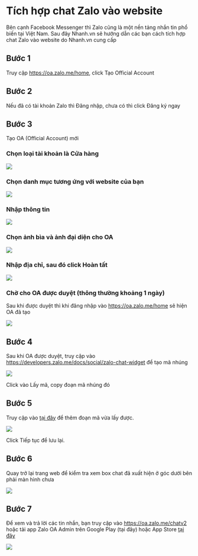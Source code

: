 # Tích hợp chat Zalo vào website
Bên cạnh Facebook Messenger thì Zalo cũng là một nền tảng nhắn tin phổ biến tại Việt Nam. Sau đây Nhanh.vn sẽ hướng dẫn các bạn cách tích hợp chat Zalo vào website do Nhanh.vn cung cấp

## Bước 1
Truy cập https://oa.zalo.me/home, click Tạo Official Account

## Bước 2
Nếu đã có tài khoản Zalo thì Đăng nhập, chưa có thì click Đăng ký ngay

## Bước 3
Tạo OA (Official Account) mới

### Chọn loại tài khoản là Cửa hàng

![](https://raw.githubusercontent.com/nhanhapi/manual/master/docs/website/img/tich-hop-chat-zalo1.png)

### Chọn danh mục tương ứng với website của bạn

![](https://raw.githubusercontent.com/nhanhapi/manual/master/docs/website/img/tich-hop-chat-zalo2.png)

### Nhập thông tin

![](https://raw.githubusercontent.com/nhanhapi/manual/master/docs/website/img/tich-hop-chat-zalo3.png)

### Chọn ảnh bìa và ảnh đại diện cho OA

![](https://raw.githubusercontent.com/nhanhapi/manual/master/docs/website/img/tich-hop-chat-zalo4.png)

### Nhập địa chỉ, sau đó click Hoàn tất

![](https://raw.githubusercontent.com/nhanhapi/manual/master/docs/website/img/tich-hop-chat-zalo5.png)

### Chờ cho OA được duyệt (thông thường khoảng 1 ngày)

Sau khi được duyệt thì khi đăng nhập vào https://oa.zalo.me/home sẽ hiện OA đã tạo

![](https://raw.githubusercontent.com/nhanhapi/manual/master/docs/website/img/tich-hop-chat-zalo6.png)

## Bước 4
Sau khi OA được duyệt, truy cập vào https://developers.zalo.me/docs/social/zalo-chat-widget để tạo mã nhúng

![](https://raw.githubusercontent.com/nhanhapi/manual/master/docs/website/img/tich-hop-chat-zalo7.png)

Click vào Lấy mã, copy đoạn mã nhúng đó

## Bước 5
Truy cập vào [tại đây](https://new.nhanh.vn/website/script/index?tab=add) để thêm đoạn mã vừa lấy được.

![](https://raw.githubusercontent.com/nhanhapi/manual/master/docs/website/img/tich-hop-chat-zalo8.png)

Click Tiếp tục để lưu lại.

## Bước 6
Quay trở lại trang web để kiểm tra xem box chat đã xuất hiện ở góc dưới bên phải màn hình chưa

![](https://raw.githubusercontent.com/nhanhapi/manual/master/docs/website/img/tich-hop-chat-zalo9.png)

## Bước 7
Để xem và trả lời các tin nhắn, bạn truy cập vào https://oa.zalo.me/chatv2 hoặc tải app Zalo OA Admin trên Google Play (tại đây) hoặc App Store [tại đây](https://apps.apple.com/vn/app/zalo-oa-admin/id1336794925?l=vi)

![](https://raw.githubusercontent.com/nhanhapi/manual/master/docs/website/img/tich-hop-chat-zalo10.png)
